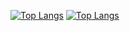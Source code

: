 [![Top Langs](https://github-readme-stats.vercel.app/api?username=saifurrahman1193&theme=algolia&show_icons=true)](https://github.com/Sunderingbeaver)
[![Top Langs](https://github-readme-stats-git-masterrstaa-rickstaa.vercel.app/api/top-langs/?username=Sunderingbeaver)](https://github.com/anuraghazra/github-readme-stats)
<!--
**Sunderingbeaver/Sunderingbeaver** is a ✨ _special_ ✨ repository because its `README.md` (this file) appears on your GitHub profile.

Here are some ideas to get you started:

- 🔭 I’m currently working on ...
- 🌱 I’m currently learning ...
- 👯 I’m looking to collaborate on ...
- 🤔 I’m looking for help with ...
- 💬 Ask me about ...
- 📫 How to reach me: ...
- 😄 Pronouns: ...
- ⚡ Fun fact: ...
-->
